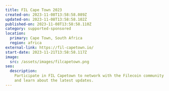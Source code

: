 ```yaml
---
title: FIL Cape Town 2023
created-on: 2023-11-08T13:58:58.089Z
updated-on: 2023-11-08T13:58:58.102Z
published-on: 2023-11-08T13:58:58.110Z
category: supported-sponsored
location:
  primary: Cape Town, South Africa
  region: africa
external-link: https://fil-capetown.io/
start-date: 2023-11-21T13:58:58.117Z
image:
  src: /assets/images/filcapetown.png
seo:
  description:
    Participate in FIL Capetown to network with the Filecoin community
    and learn about the latest updates.
---
```

